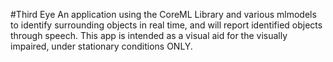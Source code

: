 #Third Eye
An application using the CoreML Library and various mlmodels to identify surrounding objects in real time, and will report identified objects through speech. This app is intended as a visual aid for the visually impaired, under stationary conditions ONLY.
